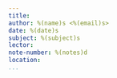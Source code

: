 ```yaml
---
title:
author: %(name)s <%(email)s>
date: %(date)s
subject: %(subject)s
lector:
note-number: %(notes)d
location:
...
```


